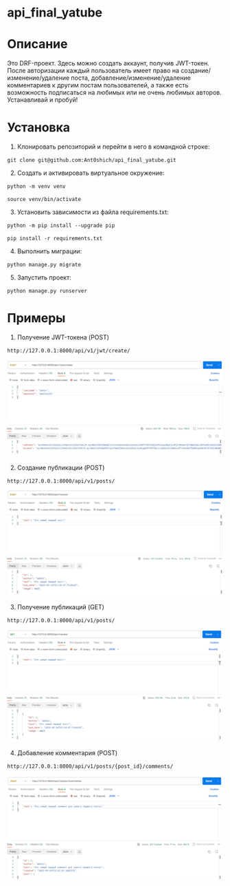 # api_final_yatube
# Описание
Это DRF-проект. Здесь можно создать аккаунт, получив JWT-токен. После авторизации каждый пользователь имеет право на создание/изменение/удаление поста, добавление/изменение/удаление комментариев к другим постам пользователей, а также есть возможность подписаться на любимых или не очень любимых авторов. Устанавливай и пробуй!

# Установка
1. Клонировать репозиторий и перейти в него в командной строке:
```
git clone git@github.com:Ant0shich/api_final_yatube.git
```
2. Cоздать и активировать виртуальное окружение:
```
python -m venv venv
```

```
source venv/bin/activate
```
3. Установить зависимости из файла requirements.txt:
```
python -m pip install --upgrade pip
```

```
pip install -r requirements.txt
```
4. Выполнить миграции:
```
python manage.py migrate
```
5. Запустить проект:
```
python manage.py runserver
```

# Примеры
1. Получение JWT-токена (POST)
```
http://127.0.0.1:8000/api/v1/jwt/create/
```
![number1.png](number1.png)

2. Создание публикации (POST)
```
http://127.0.0.1:8000/api/v1/posts/
```
![number2.png](number2.png)

3. Получение публикаций (GET)
```
http://127.0.0.1:8000/api/v1/posts/
```
![number3.png](number3.png)

4. Добавление комментария (POST)
```
http://127.0.0.1:8000/api/v1/posts/{post_id}/comments/
```
![number4.png](number4.png)
